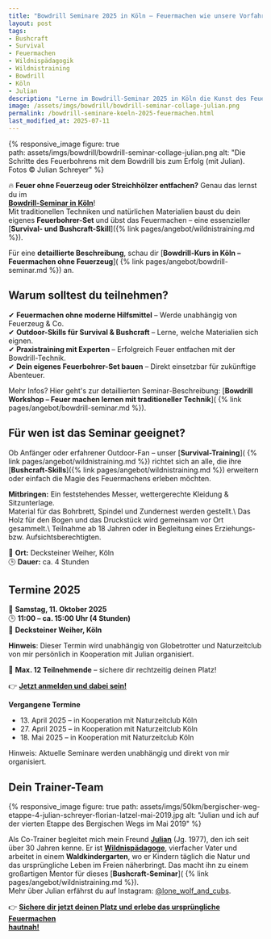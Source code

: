 ```yaml
---  
title: "Bowdrill Seminare 2025 in Köln – Feuermachen wie unsere Vorfahren"  
layout: post  
tags:  
- Bushcraft  
- Survival  
- Feuermachen  
- Wildnispädagogik  
- Wildnistraining  
- Bowdrill  
- Köln  
- Julian
description: "Lerne im Bowdrill-Seminar 2025 in Köln die Kunst des Feuermachens ohne Feuerzeug. Perfekt für Bushcraft-, Survival- und Outdoor-Fans!"  
image: /assets/imgs/bowdrill/bowdrill-seminar-collage-julian.png
permalink: /bowdrill-seminare-koeln-2025-feuermachen.html
last_modified_at: 2025-07-11
--- 
```

{% responsive_image figure: true                                                
path: assets/imgs/bowdrill/bowdrill-seminar-collage-julian.png 
alt: "Die Schritte des Feuerbohrens mit dem Bowdrill bis zum Erfolg (mit Julian).
Fotos &copy; Julian Schreyer" %}    

🔥 **Feuer ohne Feuerzeug oder Streichhölzer entfachen?** Genau das lernst du im  
[**Bowdrill-Seminar in Köln**](/seminare/bowdrill-feuermachen.html)!  
Mit traditionellen Techniken und natürlichen Materialien baust du dein eigenes
**Feuerbohrer-Set** und übst das Feuermachen – eine essenzieller [**Survival- und 
Bushcraft-Skill**]({% link pages/angebot/wildnistraining.md %}).<!--break-->

Für eine **detaillierte Beschreibung**, schau dir 
[**Bowdrill-Kurs in Köln – Feuermachen ohne Feuerzeug**](
{% link pages/angebot/bowdrill-seminar.md %}) an.  

## Warum solltest du teilnehmen?  
✔ **Feuermachen ohne moderne Hilfsmittel** – Werde unabhängig von Feuerzeug & Co.  
✔ **Outdoor-Skills für Survival & Bushcraft** – Lerne, welche Materialien sich eignen.  
✔ **Praxistraining mit Experten** – Erfolgreich Feuer entfachen mit der Bowdrill-Technik.  
✔ **Dein eigenes Feuerbohrer-Set bauen** – Direkt einsetzbar für zukünftige Abenteuer.  

Mehr Infos? Hier geht's zur detaillierten Seminar-Beschreibung: 
[**Bowdrill Workshop – Feuer machen lernen mit traditioneller Technik**](
{% link pages/angebot/bowdrill-seminar.md %}).  

## Für wen ist das Seminar geeignet?  
Ob Anfänger oder erfahrener Outdoor-Fan – unser [**Survival-Training**](
{% link pages/angebot/wildnistraining.md %}) richtet sich an alle, 
die ihre [**Bushcraft-Skills**]({% link pages/angebot/wildnistraining.md %}) 
erweitern oder einfach die Magie des Feuermachens erleben möchten.  

**Mitbringen:** Ein feststehendes Messer, wettergerechte Kleidung & Sitzunterlage.  
Material für das Bohrbrett, Spindel und Zundernest werden gestellt.\\
Das Holz für den Bogen und das Druckstück wird gemeinsam vor Ort gesammelt.\\
Teilnahme ab 18 Jahren oder in Begleitung eines Erziehungs- bzw. Aufsichtsberechtigten.

📍 **Ort:** Decksteiner Weiher, Köln  
🕒 **Dauer:** ca. 4 Stunden  

## Termine 2025

📅 **Samstag, 11. Oktober 2025**  
🕒 **11:00 – ca. 15:00 Uhr (4 Stunden)**  
📍 **Decksteiner Weiher, Köln**

**Hinweis**: Dieser Termin wird unabhängig von Globetrotter und Naturzeitclub  
von mir persönlich in Kooperation mit Julian organisiert.

👥 **Max. 12 Teilnehmende** – sichere dir rechtzeitig deinen Platz!             
                                                                                
👉 [**Jetzt anmelden und dabei sein!**](                                        
https://rausgegangen.de/events/bowdrill-feuermachen-feuer-machen-wie-fruher-0/) 


**Vergangene Termine**

- 13\. April 2025 – in Kooperation mit Naturzeitclub Köln  
- 27\. April 2025 – in Kooperation mit Naturzeitclub Köln
- 18\. Mai 2025 – in Kooperation mit Naturzeitclub Köln

Hinweis: Aktuelle Seminare werden unabhängig und direkt von mir organisiert.

## Dein Trainer-Team  

{% responsive_image figure: true 
path: assets/imgs/50km/bergischer-weg-etappe-4-julian-schreyer-florian-latzel-mai-2019.jpg
alt: "Julian und ich auf der vierten Etappe des Bergischen Wegs im Mai 2019" %}

Als Co-Trainer begleitet mich mein Freund [**Julian**](/thema/julian/) (Jg. 1977), 
den ich seit über 30 Jahren kenne.
Er ist [**Wildnispädagoge**](/thema/wildnispadagogik/), vierfacher Vater
und arbeitet in einem  **Waldkindergarten**, 
wo er Kindern täglich die Natur und das ursprüngliche Leben im Freien näherbringt. 
Das macht ihn zu einem großartigen Mentor für dieses [**Bushcraft-Seminar**](
{% link pages/angebot/wildnistraining.md %}).  
Mehr über Julian erfährst du auf Instagram: [@lone_wolf_and_cubs](https://www.instagram.com/lone_wolf_and_cubs/).

👉 [**Sichere dir jetzt deinen Platz und erlebe das ursprüngliche Feuermachen  
hautnah!**](https://rausgegangen.de/events/bowdrill-feuermachen-feuer-machen-wie-fruher-0/)  

